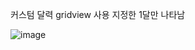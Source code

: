 커스텀 달력 gridview 사용 지정한 1달만 나타남

![image](https://user-images.githubusercontent.com/28819051/139633236-2e01c154-ce8c-41b0-9d72-0e40de003b25.png)
